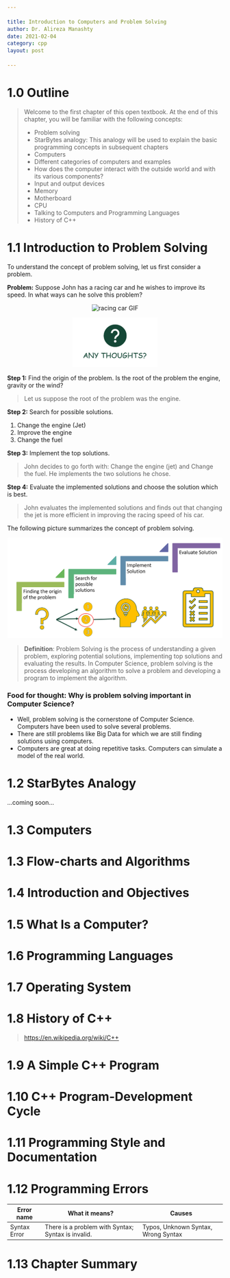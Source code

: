 ```yaml
---

title: Introduction to Computers and Problem Solving
author: Dr. Alireza Manashty
date: 2021-02-04
category: cpp
layout: post

---
```

# 1.0 Outline
>Welcome to the first chapter of this open textbook. At the end of this chapter, you will be familiar with the following concepts:
>* Problem solving
>* StarBytes analogy: This analogy will be used to explain the basic programming concepts in subsequent chapters
>* Computers
>* Different categories of computers and examples
>* How does the computer interact with the outside world and with its various components?
>* Input and output devices
>* Memory
>* Motherboard
>* CPU
>* Talking to Computers and Programming Languages
>* History of C++

# 1.1 Introduction to Problem Solving
To understand the concept of problem solving, let us first consider a problem.

**Problem:** Suppose John has a racing car and he wishes to improve its speed. 
In what ways can he solve this problem?

<p align="center">
<img src="assets/img/book/c1/carg.GIF" alt="racing car GIF">
</p>

<p align="center">
<img src="assets/img/book/all/thoughts.png" alt="Any Thoughts" width="200" height="115">
</p>

**Step 1:** Find the origin of the problem. Is the root of the problem the engine, gravity or the wind?
>Let us suppose the root of the problem was the engine.

**Step 2:** Search for possible solutions.
 1. Change the engine (Jet)    
 2. Improve the engine    
 3. Change the fuel
 
**Step 3:** Implement the top solutions.
 >John decides to go forth with: Change the engine (jet) and Change the fuel. He implements the two solutions he chose.

**Step 4:** Evaluate the implemented solutions and choose the solution which is best.
>John evaluates the implemented solutions and finds out that changing the jet is more efficient in improving the racing speed of his car.

The following picture summarizes the concept of problem solving.
<p align="center">
<img src="assets/img/book/c1/problem.png">
</p>

>**Definition**: Problem Solving is the process of understanding a given problem, exploring potential solutions, implementing top solutions and evaluating the results. In Computer Science, problem solving is the process developing an algorithm to solve a problem and developing a program to implement the algorithm.

### Food for thought: Why is problem solving important in Computer Science?
 - Well, problem solving is the cornerstone of Computer Science. Computers have been used to solve several problems. 
 - There are still problems like Big Data for which we are still finding solutions using computers. 
 - Computers are great at doing repetitive tasks. Computers
   can simulate a model of the real world.


# 1.2 StarBytes Analogy
...coming soon...

# 1.3 Computers


# 1.3 Flow-charts and Algorithms

# 1.4 Introduction and Objectives

# 1.5 What Is a Computer?

# 1.6 Programming Languages

# 1.7 Operating System

# 1.8 History of C++

> <https://en.wikipedia.org/wiki/C++>

# 1.9 A Simple C++ Program

# 1.10 C++ Program-Development Cycle

# 1.11 Programming Style and Documentation

# 1.12 Programming Errors

| Error name      | What it means?                                          | Causes
|------------     |-------------------                                      |----------------
| Syntax Error    | There is a problem with Syntax; Syntax is invalid.      | Typos, Unknown Syntax, Wrong Syntax


# 1.13 Chapter Summary
